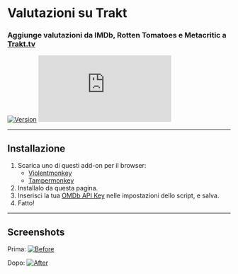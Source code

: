 # Valutazioni su Trakt

### Aggiunge valutazioni da IMDb, Rotten Tomatoes e Metacritic a [Trakt.tv](https://trakt.tv/)

[![Version](https://img.shields.io/endpoint?url=https://runkit.io/ifelix18/userscript-version/branches/master/Trakt-Userscripts/userscripts/meta/ratings-on-trakt.meta.js&style=flat-square)](#)
[![Size](https://img.shields.io/github/size/iFelix18/Trakt-Userscripts/userscripts/ratings-on-trakt.user.js?style=flat-square)](#)

---

## Installazione

1. Scarica uno di questi add-on per il browser:
    - [Violentmonkey](https://violentmonkey.github.io/)
    - [Tampermonkey](https://www.tampermonkey.net/)
2. Installalo da questa pagina.
3. Inserisci la tua [OMDb API Key](https://www.omdbapi.com/apikey.aspx) nelle impostazioni dello script, e salva.
4. Fatto!

---

## Screenshots

Prima:
[![Before](https://i.imgur.com/2cFZHL5.png "Before")](#)

Dopo:
[![After](https://i.imgur.com/cSiRt7P.png "After")](#)
